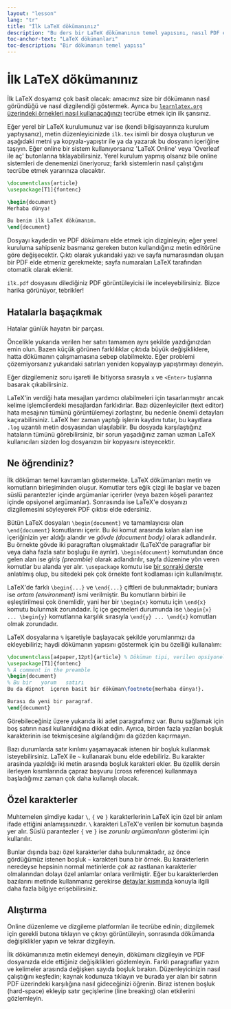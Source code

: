 ```yaml
---
layout: "lesson"
lang: "tr"
title: "İlk LaTeX dökümanınız"
description: "Bu ders bir LaTeX dökümanının temel yapısını, nasıl PDF elde edeceğinizi ve LaTeX'i kontrol etmek için kullanılan özel karakterleri gösterir."
toc-anchor-text: "LaTeX dökümanları"
toc-description: "Bir dökümanın temel yapısı"
---
```


# İlk LaTeX dökümanınız

İlk LaTeX dosyamız çok basit olacak: amacımız size bir dökümanın nasıl göründüğü ve nasıl dizgilendiği göstermek. Ayrıca bu [`learnlatex.org` üzerindeki örnekleri nasıl kullanacağınızı](help) tecrübe etmek için ilk şansınız.

Eğer yerel bir LaTeX kurulumunuz var ise (kendi bilgisayarınıza kurulum yaptıysanız), metin düzenleyicinizde `ilk.tex` isimli bir dosya oluşturun ve aşağıdaki metni ya kopyala-yapıştır ile ya da yazarak bu dosyanın içeriğine taşıyın. Eğer online bir sistem kullanıyorsanız 'LaTeX Online' veya 'Overleaf ile aç' butonlarına tıklayabilirsiniz. Yerel kurulum yapmış olsanız bile online sistemleri de denemenizi öneriyoruz; farklı sistemlerin nasıl çalıştığını tecrübe etmek yararınıza olacaktır.

```latex
\documentclass{article}
\usepackage[T1]{fontenc}

\begin{document}
Merhaba dünya!

Bu benim ilk LaTeX dökümanım.
\end{document}
```
Dosyayı kaydedin ve PDF dökümanı elde etmek için dizginleyin; eğer yerel kuruluma sahipseniz basmanız gereken buton kullandığınız metin editörüne göre değişecektir. Çıktı olarak yukarıdaki yazı ve sayfa numarasından oluşan bir PDF elde etmeniz gerekmekte; sayfa numaraları LaTeX tarafından otomatik olarak eklenir.

`ilk.pdf` dosyasını dilediğiniz PDF görüntüleyicisi ile inceleyebilirsiniz. Bizce harika görünüyor, tebrikler!

## Hatalarla başaçıkmak

Hatalar günlük hayatın bir parçası.

Öncelikle yukarıda verilen her satırı tamamen aynı şekilde yazdığınızdan emin olun.
Bazen küçük görünen farklılıklar çıktıda büyük değişikliklere, hatta dökümanın çalışmamasına sebep olabilmekte.
Eğer problemi çözemiyorsanız yukarıdaki satırları yeniden kopyalayıp yapıştırmayı deneyin.

Eğer dizgilemeniz soru işareti ile bitiyorsa sırasıyla `x` ve `<Enter>` tuşlarına basarak çıkabilirsiniz.

LaTeX'in verdiği hata mesajları yardımcı olabilmeleri için tasarlanmıştır ancak kelime işlemcilerdeki mesajlardan farklıdırlar. Bazı düzenleyiciler (text editor) hata mesajının tümünü görüntülemeyi zorlaştırır, bu nedenle önemli detayları kaçırabilirsiniz. LaTeX her zaman yaptığı işlerin kaydını tutar, bu kayıtlara `.log` uzantılı metin dosyasından ulaşılabilir. Bu dosyada karşılaştığınz hataların tümünü görebilirsiniz, bir sorun yaşadığınız zaman uzman LaTeX kullanıcıları sizden log dosyanızın bir kopyasını isteyecektir.

## Ne öğrendiniz?

İlk döküman temel kavramları göstermekte.
LaTeX dökümanları metin ve komutların birleşiminden oluşur.
Komutlar ters eğik çizgi ile başlar
ve bazen süslü parantezler içinde argümanlar içerirler
(veya bazen köşeli parantez içinde opsiyonel argümanlar).
Sonrasında ise LaTeX'e dosyanızı dizgilemesini söyleyerek PDF çıktısı elde edersiniz.

Bütün LaTeX dosyaları `\begin{document}` ve tamamlayıcısı olan `\end{document}` komutlarını içerir.
Bu iki komut arasında kalan alan ise içeriğinizin yer aldığı alandır ve *gövde (document body)* olarak adlandırılır.
Bu örnekte gövde iki paragraftan oluşmaktadır (LaTeX'de paragraflar bir veya daha fazla
satır boşluğu ile ayrılır).
`\begin{document}` komutundan önce gelen alan ise  *giriş (preamble)* olarak adlandırılır,
sayfa düzenine yön veren komutlar bu alanda yer alır.
`\usepackage` komutu ise [bir sonraki derste](lesson-06) anlatılmış olup, bu sitedeki
pek çok örnekte font kodlaması için kullanılmıştır.

LaTeX'de farklı `\begin{...}` ve `\end{...}` çiftleri de bulunmaktadır; bunlara ise
*ortam (environment)* ismi verilmiştir.
Bu komutların birbiri ile eşleştirilmesi çok önemlidir, yani her bir `\begin{x}` komutu için `\end{x}` komutu bulunmak zorundadır.
İç içe geçmeleri durumunda ise `\begin{x} ... \begin{y}` komutlarına karşılık sırasıyla `\end{y} ... \end{x}` komutları olmak zorundadır.

LaTeX dosyalarına `%` işaretiyle başlayacak şekilde yorumlarımızı da ekleyebiliriz; haydi dökümanın yapısını göstermek için
bu özelliği kullanalım:

```latex
\documentclass[a4paper,12pt]{article} % Döküman tipi, verilen opsiyonel argümanlarla birlikte
\usepackage[T1]{fontenc}
% A comment in the preamble
\begin{document}
% Bu bir   yorum   satırı 
Bu da dipnot  içeren basit bir döküman\footnote{merhaba dünya!}.

Burası da yeni bir paragraf.
\end{document}
```
Görebileceğiniz üzere yukarıda iki adet paragrafımız var. Bunu sağlamak için boş
satırın nasıl kullanıldığına dikkat edin. Ayrıca, birden fazla yazılan boşluk
karakterinin ise tekmişcesine algılandığını da gözden kaçırmayın.

Bazı durumlarda satır kırılımı yaşamayacak istenen bir boşluk kullanmak isteyebilirsiniz.
LaTeX ile `~` kullanarak bunu elde edebiliriz. Bu karakter arasinda yazıldığı iki metin
arasında boşluk karakteri ekler. Bu özellik dersin ilerleyen kısımlarında çapraz başvuru
(cross reference) kullanmaya başladığımız zaman çok daha kullanışlı olacak.

## Özel karakterler

Muhtemelen şimdiye kadar ``\``, `{` ve `}` karakterlerinin LaTeX için özel bir anlam ifade
ettiğini anlamışsınızdır.
``\`` karakteri LaTeX'e verilen bir komutun başında yer alır. Süslü parantezler `{` ve `}` 
ise _zorunlu argümanların_ gösterimi için kullanılır.

Bunlar dışında bazı özel karakterler daha bulunmaktadır, az önce gördüğümüz istenen boşluk
`~` karakteri buna bir örnek. Bu karakterlerin neredeyse hepsinin normal metinlerde _çok_ az
rastlanan karakterler olmalarından dolayı özel anlamlar onlara verilmiştir. Eğer bu karakterlerden
bazılarını metinde kullanmanız gerekirse [detaylar kısmında](more-03) konuyla ilgili daha fazla
bilgiye erişebilirsiniz. 

## Alıştırma

Online düzenleme ve dizgileme platformları ile tecrübe edinin; dizgilemek için
gerekli butona tıklayın ve çıktıyı görüntüleyin, sonrasında dökümanda değişiklikler
yapın ve tekrar dizgileyin.

İlk dökümanınıza metin eklemeyi deneyin, dökümanı dizgileyin ve PDF dosyanızda
elde ettiğiniz değişiklikleri gözlemleyin. Farklı paragraflar yazın ve kelimeler
arasında değişken sayıda boşluk bırakın. Düzenleyicinizin nasıl çalıştığını keşfedin;
kaynak kodunuza tıklayın ve burada yer alan bir satırın PDF üzerindeki karşılığına
nasıl gideceğinizi öğrenin. Biraz istenen boşluk (hard-space) ekleyip satır geçişlerine
(line breaking) olan etkilerini gözlemleyin.


